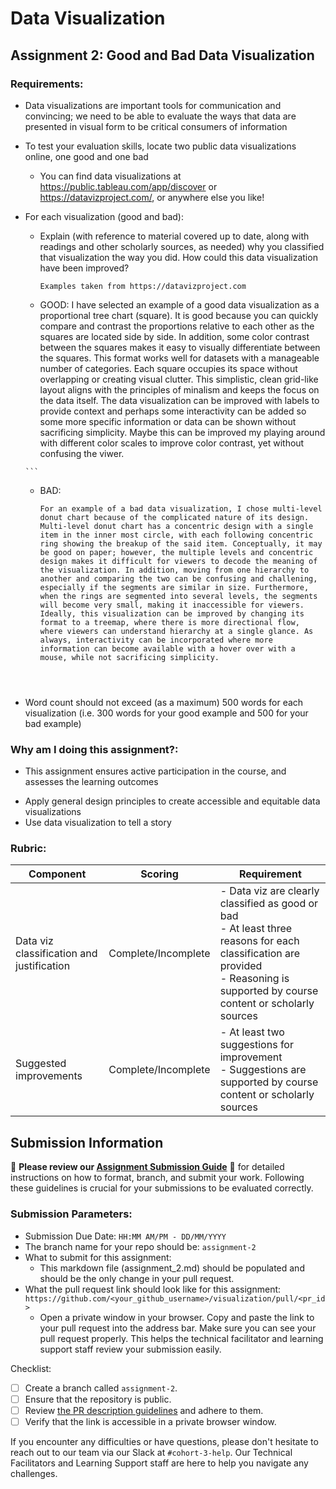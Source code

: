 # Data Visualization

## Assignment 2: Good and Bad Data Visualization

### Requirements:

- Data visualizations are important tools for communication and convincing; we need to be able to evaluate the ways that data are presented in visual form to be critical consumers of information 
- To test your evaluation skills, locate two public data visualizations online, one good and one bad  
    - You can find data visualizations at https://public.tableau.com/app/discover or https://datavizproject.com/, or anywhere else you like! 

- For each visualization (good and bad):  
    - Explain (with reference to material covered up to date, along with readings and other scholarly sources, as needed) why you classified that visualization the way you did. How could this data visualization have been improved?  
      ```
      Examples taken from https://datavizproject.com
      
     - GOOD:
     I have selected an example of a good data visualization as a proportional tree chart (square). It is good because you can quickly compare and contrast the proportions relative to each other as the squares are located side by side. In addition, some color contrast between the squares makes it easy to visually differentiate between the squares. This format works well for datasets with a manageable number of categories. Each square occupies its space without overlapping or creating visual clutter. This simplistic, clean grid-like layout aligns with the principles of minalism and keeps the focus on the data itself. The data visualization can be improved with labels to provide context and perhaps some interactivity can be added so some more specific information or data can be shown without sacrificing simplicity. Maybe this can be improved my playing around with different color scales to improve color contrast, yet without confusing the viwer.


      ```
    - BAD:
      ```
      For an example of a bad data visualization, I chose multi-level donut chart because of the complicated nature of its design. Multi-level donut chart has a concentric design with a single item in the inner most circle, with each following concentric ring showing the breakup of the said item. Conceptually, it may be good on paper; however, the multiple levels and concentric design makes it difficult for viewers to decode the meaning of the visualization. In addition, moving from one hierarchy to another and comparing the two can be confusing and challening, especially if the segments are similar in size. Furthermore, when the rings are segmented into several levels, the segments will become very small, making it inaccessible for viewers. Ideally, this visualization can be improved by changing its format to a treemap, where there is more directional flow, where viewers can understand hierarchy at a single glance. As always, interactivity can be incorporated where more information can become available with a hover over with a mouse, while not sacrificing simplicity.  



      
      ```
- Word count should not exceed (as a maximum) 500 words for each visualization (i.e. 
300 words for your good example and 500 for your bad example)

### Why am I doing this assignment?:

- This assignment ensures active participation in the course, and assesses the learning outcomes
* Apply general design principles to create accessible and equitable data visualizations
* Use data visualization to tell a story

### Rubric:

| Component               | Scoring   | Requirement                                                 |
|-------------------------|-----------|-------------------------------------------------------------|
| Data viz classification and justification | Complete/Incomplete | - Data viz are clearly classified as good or bad<br />- At least three reasons for each classification are provided<br />- Reasoning is supported by course content or scholarly sources |
| Suggested improvements  | Complete/Incomplete | - At least two suggestions for improvement<br />- Suggestions are supported by course content or scholarly sources |

## Submission Information

🚨 **Please review our [Assignment Submission Guide](https://github.com/UofT-DSI/onboarding/blob/main/onboarding_documents/submissions.md)** 🚨 for detailed instructions on how to format, branch, and submit your work. Following these guidelines is crucial for your submissions to be evaluated correctly.

### Submission Parameters:
* Submission Due Date: `HH:MM AM/PM - DD/MM/YYYY`
* The branch name for your repo should be: `assignment-2`
* What to submit for this assignment:
    * This markdown file (assignment_2.md) should be populated and should be the only change in your pull request.
* What the pull request link should look like for this assignment: `https://github.com/<your_github_username>/visualization/pull/<pr_id>`
    * Open a private window in your browser. Copy and paste the link to your pull request into the address bar. Make sure you can see your pull request properly. This helps the technical facilitator and learning support staff review your submission easily.

Checklist:
- [ ] Create a branch called `assignment-2`.
- [ ] Ensure that the repository is public.
- [ ] Review [the PR description guidelines](https://github.com/UofT-DSI/onboarding/blob/main/onboarding_documents/submissions.md#guidelines-for-pull-request-descriptions) and adhere to them.
- [ ] Verify that the link is accessible in a private browser window.

If you encounter any difficulties or have questions, please don't hesitate to reach out to our team via our Slack at `#cohort-3-help`. Our Technical Facilitators and Learning Support staff are here to help you navigate any challenges.
